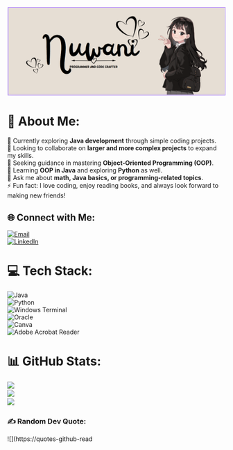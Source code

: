 ![Banner](https://github.com/Nuwani45/Nuwani45/blob/main/header%20banner.png)

# 💫 About Me:
🔭 Currently exploring **Java development** through simple coding projects.  
👯 Looking to collaborate on **larger and more complex projects** to expand my skills.  
🤝 Seeking guidance in mastering **Object-Oriented Programming (OOP)**.  
🌱 Learning **OOP in Java** and exploring **Python** as well.  
💬 Ask me about **math, Java basics, or programming-related topics**.  
⚡ Fun fact: I love coding, enjoy reading books, and always look forward to making new friends!  

## 🌐 Connect with Me:
[![Email](https://img.shields.io/badge/Email-D14836?logo=gmail&logoColor=white)](mailto:nuwanilawanya@hotmail.com)  
[![LinkedIn](https://img.shields.io/badge/LinkedIn-0077B5?logo=linkedin&logoColor=white)](https://www.linkedin.com/in/nuwani-lawanya-479a64353)  

# 💻 Tech Stack:
![Java](https://img.shields.io/badge/java-%23ED8B00.svg?style=for-the-badge&logo=openjdk&logoColor=white)  
![Python](https://img.shields.io/badge/python-3670A0?style=for-the-badge&logo=python&logoColor=ffdd54)  
![Windows Terminal](https://img.shields.io/badge/Windows%20Terminal-%234D4D4D.svg?style=for-the-badge&logo=windows-terminal&logoColor=white)  
![Oracle](https://img.shields.io/badge/Oracle-F80000?style=for-the-badge&logo=oracle&logoColor=white)  
![Canva](https://img.shields.io/badge/Canva-%2300C4CC.svg?style=for-the-badge&logo=Canva&logoColor=white)  
![Adobe Acrobat Reader](https://img.shields.io/badge/Adobe%20Acrobat%20Reader-EC1C24.svg?style=for-the-badge&logo=Adobe%20Acrobat%20Reader&logoColor=white)  

# 📊 GitHub Stats:
![](https://github-readme-stats.vercel.app/api?username=Nuwani45&theme=tokyonight&hide_border=false&include_all_commits=true&count_private=false)  
![](https://nirzak-streak-stats.vercel.app/?user=Nuwani45&theme=tokyonight&hide_border=false)  
![](https://github-readme-stats.vercel.app/api/top-langs/?username=Nuwani45&theme=tokyonight&hide_border=false&include_all_commits=true&count_private=false&layout=compact)  

### ✍️ Random Dev Quote:
![](https://quotes-github-read
